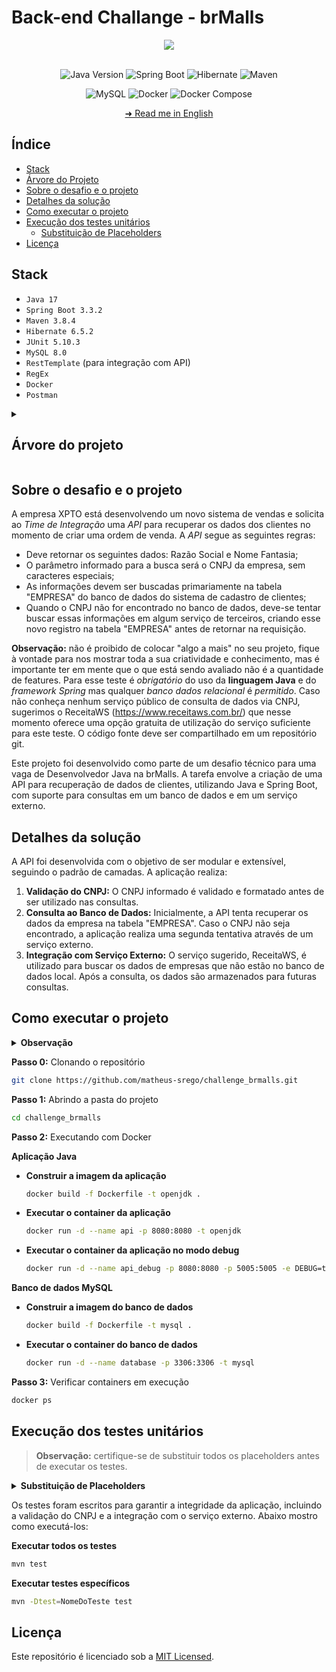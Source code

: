 # Back-end Challange - brMalls

<div align="center">
  <img src="https://investidorsardinha.r7.com/wp-content/uploads/2020/04/brmalls.png"/>
</div>

</br>

<div align="center">

![Java Version](https://img.shields.io/badge/Java-v17-important)
![Spring Boot](https://img.shields.io/badge/spring_boot-%236DB33F)
![Hibernate](https://img.shields.io/badge/hibernate-%2359666C)
![Maven](https://img.shields.io/badge/maven-%23C71A36)

</div>

<div align="center">

![MySQL](https://img.shields.io/badge/mysql-%234479A1)
![Docker](https://img.shields.io/badge/docker-%232496ED)
![Docker Compose](https://img.shields.io/badge/docker--compose-%230055A4)

</div>

<div align="center">

[➜ Read me in English](https://github.com/matheus-srego/challenge_brmalls/blob/main/README.md)

</div>

## Índice

  - [Stack](#stack)
  - [Árvore do Projeto](#arvore-do-projeto)
  - [Sobre o desafio e o projeto](#sobre-o-desafio-e-o-projeto)
  - [Detalhes da solução](#detalhes-da-solução)
  - [Como executar o projeto](#como-executar-o-projeto)
  - [Execução dos testes unitários](#execução-dos-testes-unitários)
    - [Substituição de Placeholders](#substituição-de-placeholders)
  - [Licença](#licença)

## Stack

  - `Java 17`
  - `Spring Boot 3.3.2`
  - `Maven 3.8.4`
  - `Hibernate 6.5.2`
  - `JUnit 5.10.3`
  - `MySQL 8.0`
  - `RestTemplate` (para integração com API)
  - `RegEx`
  - `Docker`
  - `Postman`

<details>
    <summary><h2 id="arvore-do-projeto">Árvore do projeto</h2></summary>

```bash
.
├── LICENSE
├── README.md
├── docker-compose.yml
├── mysql
│   ├── Dockerfile
│   └── queries
│       ├── 0.database.sql
│       ├── 1.table_empresa.sql
│       └── 2.insert_data.sql
├── tools
│   ├── postman
│   │   └── challange_brmalls.postman_collection.json
│   ├── readme
│   │   └── README.pt-BR.md
│   └── scripts
│       ├── clean.sh
│       ├── docker_java.sh
│       └── docker_mysql.sh
└── xpto
    ├── Dockerfile
    ├── mvnw
    ├── mvnw.cmd
    ├── pom.xml
    └── src
        ├── main
        │   ├── java
        │   │   └── br
        │   │       └── com
        │   │           └── brmalls
        │   │               └── xpto
        │   │                   ├── XptoApplication.java
        │   │                   ├── controllers
        │   │                   │   ├── CompanyController.java
        │   │                   │   └── TestDockerController.java
        │   │                   ├── daos
        │   │                   │   └── CompanyDAO.java
        │   │                   ├── dtos
        │   │                   │   ├── CompanyDataResponseDTO.java
        │   │                   │   └── ErrorResponseDTO.java
        │   │                   ├── exceptions
        │   │                   │   └── GlobalExceptionHandler.java
        │   │                   ├── models
        │   │                   │   ├── AbstractModel.java
        │   │                   │   └── CompanyModel.java
        │   │                   ├── services
        │   │                   │   ├── CompanyService.java
        │   │                   │   └── impls
        │   │                   │       └── CompanyServiceImpl.java
        │   │                   └── utils
        │   │                       ├── CNPJUtils.java
        │   │                       ├── CONSTANTS.java
        │   │                       ├── FormatUtils.java
        │   │                       └── logs
        │   │                           ├── ControllerLoggingAspect.java
        │   │                           ├── OriginalClassName.java
        │   │                           └── ServiceLoggingAspect.java
        │   └── resources
        │       └── application.properties
        └── test
            └── java
                └── br
                    └── com
                        └── brmalls
                            └── xpto
                                ├── XptoApplicationTests.java
                                ├── controllers
                                │   └── CompanyControllerTest.java
                                ├── daos
                                │   └── CompanyDAOTest.java
                                ├── exceptions
                                │   └── GlobalExceptionHandlerTest.java
                                ├── services
                                │   └── impls
                                │       └── CompanyServiceImplTest.java
                                └── utils
                                    ├── CNPJUtilsTest.java
                                    └── FormatUtilsTest.java
```
</details>

## Sobre o desafio e o projeto

A empresa XPTO está desenvolvendo um novo sistema de vendas e solicita ao *Time de Integração* uma *API* para recuperar os dados dos clientes no momento de criar uma ordem de venda. A *API* segue as seguintes regras:

- Deve retornar os seguintes dados: Razão Social e Nome Fantasia;
- O parâmetro informado para a busca será o CNPJ da empresa, sem caracteres especiais;
- As informações devem ser buscadas primariamente na tabela "EMPRESA" do banco de dados do sistema de cadastro de clientes;
- Quando o CNPJ não for encontrado no banco de dados, deve-se tentar buscar essas informações em algum serviço de terceiros, criando esse novo registro na tabela "EMPRESA" antes de retornar na requisição.

**Observação:** não é proibido de colocar "algo a mais" no seu projeto, fique à vontade para nos mostrar toda a sua criatividade e conhecimento, mas é importante ter em mente que o que está sendo avaliado não é a quantidade de features. Para esse teste é *obrigatório* do uso da **linguagem Java** e do *framework Spring* mas qualquer *banco dados relacional* é *permitido*. Caso não conheça nenhum serviço público de consulta de dados via CNPJ, sugerimos o ReceitaWS (https://www.receitaws.com.br/) que nesse momento oferece uma opção gratuita de utilização do serviço suficiente para este teste. O código fonte deve ser compartilhado em um repositório git.

Este projeto foi desenvolvido como parte de um desafio técnico para uma vaga de Desenvolvedor Java na brMalls. A tarefa envolve a criação de uma API para recuperação de dados de clientes, utilizando Java e Spring Boot, com suporte para consultas em um banco de dados e em um serviço externo.

## Detalhes da solução

A API foi desenvolvida com o objetivo de ser modular e extensível, seguindo o padrão de camadas. A aplicação realiza:

1. **Validação do CNPJ:** O CNPJ informado é validado e formatado antes de ser utilizado nas consultas.
2. **Consulta ao Banco de Dados:** Inicialmente, a API tenta recuperar os dados da empresa na tabela "EMPRESA". Caso o CNPJ não seja encontrado, a aplicação realiza uma segunda tentativa através de um serviço externo.
3. **Integração com Serviço Externo:** O serviço sugerido, ReceitaWS, é utilizado para buscar os dados de empresas que não estão no banco de dados local. Após a consulta, os dados são armazenados para futuras consultas.

## Como executar o projeto

<details>
    <summary><strong>Observação</strong></summary>
    <p>Antes de executar o projeto é necessário ir até os arquivos application.properties e Dockerfile do MySQL e modificar:</p>
    <ul style="list-style-type: none;">
        <li><strong>PLACEHOLDER_DB_USERNAME</strong>: Substitua pelo nome de usuário do banco de dados "root".</li>
        <li><strong>PLACEHOLDER_DB_PASSWORD</strong>: Substitua pela senha do banco de dados que desejar.</li>
    </ul>
</details>

**Passo 0:** Clonando o repositório
```bash
git clone https://github.com/matheus-srego/challenge_brmalls.git
```

**Passo 1:** Abrindo a pasta do projeto
```bash
cd challenge_brmalls
```

**Passo 2:** Executando com Docker

**Aplicação Java**
   - **Construir a imagem da aplicação**
     ```bash
     docker build -f Dockerfile -t openjdk .
     ```
   - **Executar o container da aplicação**
     ```bash
     docker run -d --name api -p 8080:8080 -t openjdk
     ```
   - **Executar o container da aplicação no modo debug**
     ```bash
     docker run -d --name api_debug -p 8080:8080 -p 5005:5005 -e DEBUG=true openjdk
     ```
  
   **Banco de dados MySQL**
   - **Construir a imagem do banco de dados**
     ```bash
     docker build -f Dockerfile -t mysql .
     ```
   - **Executar o container do banco de dados**
     ```bash
     docker run -d --name database -p 3306:3306 -t mysql
     ```
    
**Passo 3:** Verificar containers em execução
```bash
docker ps
```

## Execução dos testes unitários

> **Observação:** certifique-se de substituir todos os placeholders antes de executar os testes.
<details>
  <summary><strong id="substituição-de-placeholders">Substituição de Placeholders</strong></summary>
  <p>Para que se realizem os testes, é necessário substituir os placeholders que estão nos testes. Abaixo se encontra cada arquivo com seus placeholders.</p>

  <h3>CompanyControllerTest</h3>
  <ul style="list-style-type: none;">
    <li><strong>CNPJ_PLACEHOLDER</strong>: Substitua por um CNPJ válido.</li>
    <li><strong>SOCIAL_NAME_PLACEHOLDER</strong>: Substitua pelo nome social da empresa correspondente ao CNPJ.</li>
    <li><strong>INVALID_CNPJ_PLACEHOLDER</strong>: Substitua por um CNPJ inválido.</li>
  </ul>

  <h3>CompanyServiceImplTest</h3>
  <ul style="list-style-type: none;">
    <li><strong>CNPJ_PLACEHOLDER</strong>: Substitua por um CNPJ válido.</li>
    <li><strong>SOCIAL_NAME_PLACEHOLDER</strong>: Substitua pelo nome social da empresa correspondente ao CNPJ.</li>
    <li><strong>FANTASY_NAME_PLACEHOLDER</strong>: Substitua pelo nome fantasia da empresa correspondente ao CNPJ.</li>
  </ul>

  <h3>CompanyDAOTest</h3>
  <ul style="list-style-type: none;">
    <li><strong>PLACEHOLDER_DB_USERNAME</strong>: Substitua pelo nome de usuário do banco de dados (por exemplo, "root").</li>
    <li><strong>PLACEHOLDER_DB_PASSWORD</strong>: Substitua pela senha do banco de dados.</li>
    <li><strong>CNPJ_PLACEHOLDER</strong>: Substitua por um CNPJ válido.</li>
    <li><strong>INVALID_CNPJ_PLACEHOLDER</strong>: Substitua por um CNPJ inválido.</li>
  </ul>

  <h3>GlobalExceptionHandlerTest</h3>
  <ul style="list-style-type: none;">
    <li><strong>CNPJ_PLACEHOLDER</strong>: Substitua por um CNPJ válido.</li>
  </ul>

  <h3>CNPJUtilsTest</h3>
  <ul style="list-style-type: none;">
    <li><strong>CNPJ_PLACEHOLDER</strong>: Substitua por um CNPJ válido.</li>
  </ul>

  <h3>FormatUtilsTest</h3>
  <ul style="list-style-type: none;">
    <li><strong>CNPJ_VARIABLE</strong>: Substitua por um CNPJ válido.</li>
  </ul>
</details>

Os testes foram escritos para garantir a integridade da aplicação, incluindo a validação do CNPJ e a integração com o serviço externo. Abaixo mostro como executá-los:

**Executar todos os testes**
```bash
mvn test
```

**Executar testes específicos**
```bash
mvn -Dtest=NomeDoTeste test
```

## Licença
Este repositório é licenciado sob a [MIT Licensed](https://github.com/matheus-srego/challenge_brmalls/blob/main/LICENSE).
